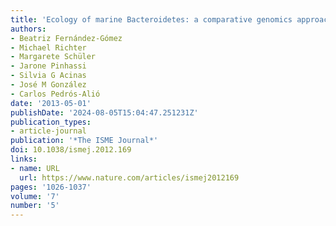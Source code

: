 ```yaml
---
title: 'Ecology of marine Bacteroidetes: a comparative genomics approach'
authors:
- Beatriz Fernández-Gómez
- Michael Richter
- Margarete Schüler
- Jarone Pinhassi
- Silvia G Acinas
- José M González
- Carlos Pedrós-Alió
date: '2013-05-01'
publishDate: '2024-08-05T15:04:47.251231Z'
publication_types:
- article-journal
publication: '*The ISME Journal*'
doi: 10.1038/ismej.2012.169
links:
- name: URL
  url: https://www.nature.com/articles/ismej2012169
pages: '1026-1037'
volume: '7'
number: '5'
---
```

